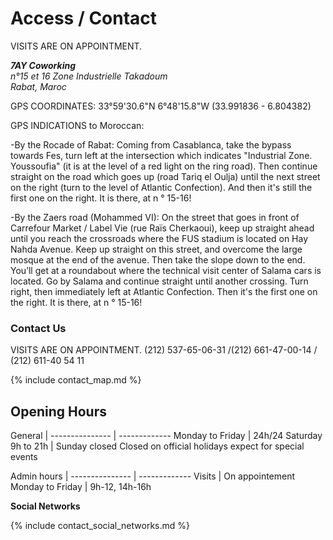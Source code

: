# Access / Contact
VISITS ARE ON APPOINTMENT.
<address><strong>7AY Coworking</strong><br />
n°15 et 16 Zone Industrielle Takadoum<br />
Rabat, Maroc</address>

GPS COORDINATES: 33°59'30.6"N 6°48'15.8"W (33.991836 - 6.804382)<br /> 

GPS INDICATIONS to Moroccan:

-By the Rocade of Rabat:
Coming from Casablanca, take the bypass towards Fes, turn left at the intersection which indicates "Industrial Zone. Youssoufia" (it is at the level of a red light on the ring road). Then continue straight on the road which goes up (road Tariq el Oulja) until the next street on the right (turn to the level of Atlantic Confection). And then it's still the first one on the right. It is there, at n ° 15-16! 

-By the Zaers road (Mohammed VI):
On the street that goes in front of Carrefour Market / Label Vie (rue Raïs Cherkaoui), keep up straight ahead until you reach the crossroads where the FUS stadium is located on Hay Nahda Avenue. Keep up straight on this street, and overcome the large mosque at the end of the avenue. Then take the slope down to the end. You’ll get at a roundabout where the technical visit center of Salama cars is located. Go by Salama and continue straight until another crossing. Turn right, then immediately left at Atlantic Confection. Then it's the first one on the right. It is there, at n ° 15-16!

### Contact Us

VISITS ARE ON APPOINTMENT. (212) 537-65-06-31 /(212) 661-47-00-14 / (212) 611-40 54 11

{% include contact_map.md %}

## Opening Hours

General | 
--------------- | -------------
Monday to Friday | 24h/24
Saturday 9h to 21h | Sunday closed
Closed on official holidays expect for special events

Admin hours | 
--------------- | -------------
Visits | On appointement
Monday to Friday | 9h-12, 14h-16h


__Social Networks__

{% include contact_social_networks.md %}
